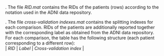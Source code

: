 . The file *RID.mat* contains the RIDs of the patients (rows) according to the notation used in the ADNI data repository.

. The file *cross-validation indexes.mat* contains the splitting indexes for each comparison.
RIDs of the patients are additionally reported together with the corresponding label as obtained from the ADNI data repository. <br>
For each comparison, the table has the following structure (each patient corresponding to a different row): <br>
|  *RID*  |  *Label*  |  *Cross-validation index*  |
